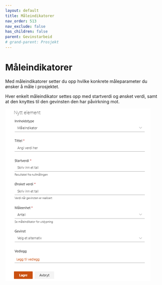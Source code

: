 ```yaml
---
layout: default
title: Måleindikatorer
nav_order: 513
nav_exclude: false
has_children: false
parent: Gevinstarbeid
# grand-parent: Prosjekt
---
```


# Måleindikatorer

Med måleindikatorer setter du opp hvilke konkrete måleparameter du ønsker å måle i prosjektet.

Hver enkelt måleindikator settes opp med startverdi og ønsket verdi, samt at den knyttes til den gevinsten den har påvirkning mot.

![](./media/image83.png)